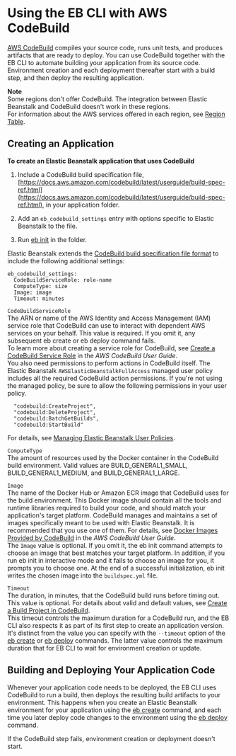 # Using the EB CLI with AWS CodeBuild<a name="eb-cli-codebuild"></a>

[AWS CodeBuild](https://docs.aws.amazon.com/codebuild/latest/userguide/) compiles your source code, runs unit tests, and produces artifacts that are ready to deploy\. You can use CodeBuild together with the EB CLI to automate building your application from its source code\. Environment creation and each deployment thereafter start with a build step, and then deploy the resulting application\.

**Note**  
Some regions don't offer CodeBuild\. The integration between Elastic Beanstalk and CodeBuild doesn't work in these regions\.  
For information about the AWS services offered in each region, see [Region Table](https://aws.amazon.com/about-aws/global-infrastructure/regional-product-services/)\.

## Creating an Application<a name="eb-cli-codebuild-using"></a>

**To create an Elastic Beanstalk application that uses CodeBuild**

1. Include a CodeBuild build specification file, [https://docs.aws.amazon.com/codebuild/latest/userguide/build-spec-ref.html](https://docs.aws.amazon.com/codebuild/latest/userguide/build-spec-ref.html), in your application folder\.

1. Add an `eb_codebuild_settings` entry with options specific to Elastic Beanstalk to the file\.

1. Run [eb init](eb3-init.md) in the folder\.

Elastic Beanstalk extends the [CodeBuild build specification file format](https://docs.aws.amazon.com/codebuild/latest/userguide/build-spec-ref.html) to include the following additional settings:

```
eb_codebuild_settings:
  CodeBuildServiceRole: role-name
  ComputeType: size
  Image: image
  Timeout: minutes
```

`CodeBuildServiceRole`  
The ARN or name of the AWS Identity and Access Management \(IAM\) service role that CodeBuild can use to interact with dependent AWS services on your behalf\. This value is required\. If you omit it, any subsequent eb create or eb deploy command fails\.  
To learn more about creating a service role for CodeBuild, see [Create a CodeBuild Service Role](https://docs.aws.amazon.com/codebuild/latest/userguide/setting-up.html#setting-up-service-role) in the *AWS CodeBuild User Guide*\.  
You also need permissions to perform actions in CodeBuild itself\. The Elastic Beanstalk `AWSElasticBeanstalkFullAccess` managed user policy includes all the required CodeBuild action permissions\. If you're not using the managed policy, be sure to allow the following permissions in your user policy\.  

```
  "codebuild:CreateProject",
  "codebuild:DeleteProject",
  "codebuild:BatchGetBuilds",
  "codebuild:StartBuild"
```
For details, see [Managing Elastic Beanstalk User Policies](AWSHowTo.iam.managed-policies.md)\.

`ComputeType`  
The amount of resources used by the Docker container in the CodeBuild build environment\. Valid values are BUILD\_GENERAL1\_SMALL, BUILD\_GENERAL1\_MEDIUM, and BUILD\_GENERAL1\_LARGE\.

`Image`  
The name of the Docker Hub or Amazon ECR image that CodeBuild uses for the build environment\. This Docker image should contain all the tools and runtime libraries required to build your code, and should match your application's target platform\. CodeBuild manages and maintains a set of images specifically meant to be used with Elastic Beanstalk\. It is recommended that you use one of them\. For details, see [Docker Images Provided by CodeBuild](https://docs.aws.amazon.com/codebuild/latest/userguide/build-env-ref-available.html) in the *AWS CodeBuild User Guide*\.  
The `Image` value is optional\. If you omit it, the eb init command attempts to choose an image that best matches your target platform\. In addition, if you run eb init in interactive mode and it fails to choose an image for you, it prompts you to choose one\. At the end of a successful initialization, eb init writes the chosen image into the `buildspec.yml` file\.

`Timeout`  
The duration, in minutes, that the CodeBuild build runs before timing out\. This value is optional\. For details about valid and default values, see [Create a Build Project in CodeBuild](https://docs.aws.amazon.com/codebuild/latest/userguide/create-project.html)\.  
This timeout controls the maximum duration for a CodeBuild run, and the EB CLI also respects it as part of its first step to create an application version\. It's distinct from the value you can specify with the `--timeout` option of the [eb create](eb3-create.md) or [eb deploy](eb3-deploy.md) commands\. The latter value controls the maximum duration that for EB CLI to wait for environment creation or update\.

## Building and Deploying Your Application Code<a name="eb-cli-codebuild-using"></a>

Whenever your application code needs to be deployed, the EB CLI uses CodeBuild to run a build, then deploys the resulting build artifacts to your environment\. This happens when you create an Elastic Beanstalk environment for your application using the [eb create](eb3-create.md) command, and each time you later deploy code changes to the environment using the [eb deploy](eb3-deploy.md) command\.

If the CodeBuild step fails, environment creation or deployment doesn't start\.